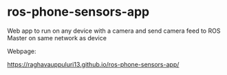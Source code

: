 # ros-phone-sensors-app
Web app to run on any device with a camera and send camera feed to ROS Master on same network as device

Webpage:

https://raghavauppuluri13.github.io/ros-phone-sensors-app/
